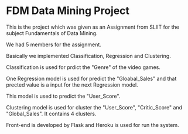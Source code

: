 # FDM Data Mining Project

This is the project which was given as an Assignment from SLIIT for the subject Fundamentals of Data Mining.

We had 5 members for the assignment.

Basically we implemented Classification, Regression and Clustering.

Classification is used for prdict the "Genre" of the video games.

One Regression model is used for predict the "Gloabal_Sales" and 
that prected value is a input for the next Regression model. 

This model is used to predict the "User_Score".

Clustering model is used for cluster the "User_Score", "Critic_Score" and "Global_Sales".
It contains 4 clusters.

Front-end is developed by Flask and Heroku is used for run the system.
